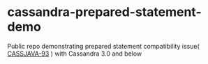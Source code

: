 # cassandra-prepared-statement-demo
Public repo demonstrating prepared statement compatibility issue( [CASSJAVA-93](https://issues.apache.org/jira/projects/CASSJAVA/issues/CASSJAVA-93) ) with Cassandra 3.0 and below

